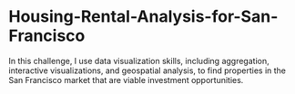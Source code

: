 # Housing-Rental-Analysis-for-San-Francisco
In this challenge, I use data visualization skills, including aggregation, interactive visualizations, and geospatial analysis, to find properties in the San Francisco market that are viable investment opportunities.
